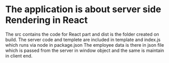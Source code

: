 # The application is about server side Rendering in React

The src contains the code for React part and dist is the folder created on build.
The server code and templete are included in template and index.js which runs via node in package.json
The employee data is there in json file which is passed from the server in window object and the same is maintain in client end.

